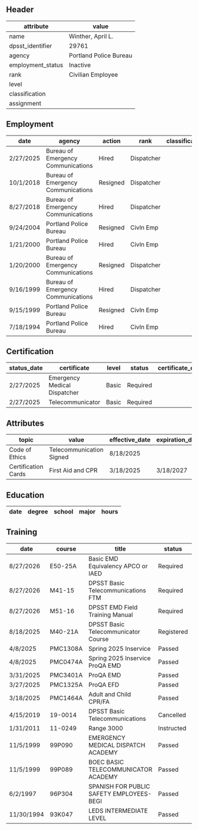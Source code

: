 ## Header
| attribute | value |
| --------- | ----- |
| name | Winther, April L. |
| dpsst_identifier | 29761 |
| agency | Portland Police Bureau |
| employment_status | Inactive |
| rank | Civilian Employee |
| level |  |
| classification |  |
| assignment |  |
## Employment
| date | agency | action | rank | classification | assignment |
| ---- | ------ | ------ | ---- | -------------- | ---------- |
| 2/27/2025 | Bureau of Emergency Communications | Hired | Dispatcher |  |  |
| 10/1/2018 | Bureau of Emergency Communications | Resigned | Dispatcher |  |  |
| 8/27/2018 | Bureau of Emergency Communications | Hired | Dispatcher |  |  |
| 9/24/2004 | Portland Police Bureau | Resigned | Civln Emp |  |  |
| 1/21/2000 | Portland Police Bureau | Hired | Civln Emp |  |  |
| 1/20/2000 | Bureau of Emergency Communications | Resigned | Dispatcher |  |  |
| 9/16/1999 | Bureau of Emergency Communications | Hired | Dispatcher |  |  |
| 9/15/1999 | Portland Police Bureau | Resigned | Civln Emp |  |  |
| 7/18/1994 | Portland Police Bureau | Hired | Civln Emp |  |  |
## Certification
| status_date | certificate | level | status | certificate_date | expiration_date | probation_date |
| ----------- | ----------- | ----- | ------ | ---------------- | --------------- | -------------- |
| 2/27/2025 | Emergency Medical Dispatcher | Basic | Required |  |  | 8/27/2026 |
| 2/27/2025 | Telecommunicator | Basic | Required |  |  | 8/27/2026 |
## Attributes
| topic | value | effective_date | expiration_date |
| ----- | ----- | -------------- | --------------- |
| Code of Ethics | Telecommunication Signed | 8/18/2025 |  |
| Certification Cards | First Aid and CPR | 3/18/2025 | 3/18/2027 |
## Education
| date | degree | school | major | hours |
| ---- | ------ | ------ | ----- | ----- |
## Training
| date | course | title | status | score | hours |
| ---- | ------ | ----- | ------ | ----- | ----- |
| 8/27/2026 | E50-25A | Basic EMD Equivalency APCO or  IAED | Required | 0.0 | 24.00 |
| 8/27/2026 | M41-15 | DPSST Basic Telecommunications FTM | Required | 0.0 | 50.00 |
| 8/27/2026 | M51-16 | DPSST EMD Field Training Manual | Required | 0.0 | 50.00 |
| 8/18/2025 | M40-21A | DPSST Basic Telecommunicator Course | Registered | 0.0 | 0.00 |
| 4/8/2025 | PMC1308A | Spring 2025 Inservice | Passed | 0.0 | 7.00 |
| 4/8/2025 | PMC0474A | Spring 2025 Inservice ProQA EMD | Passed | 0.0 | 1.00 |
| 3/31/2025 | PMC3401A | ProQA EMD | Passed | 0.0 | 24.00 |
| 3/27/2025 | PMC1325A | ProQA EFD | Passed | 0.0 | 16.00 |
| 3/18/2025 | PMC1464A | Adult and Child CPR/FA | Passed | 0.0 | 4.00 |
| 4/15/2019 | 19-0014 | DPSST Basic Telecommunications | Cancelled | 0.0 | 0.00 |
| 1/31/2011 | 11-0249 | Range 3000 | Instructed | 0.0 | 4.00 |
| 11/5/1999 | 99P090 | EMERGENCY MEDICAL DISPATCH ACADEMY | Passed | 0.0 | 38.00 |
| 11/5/1999 | 99P089 | BOEC BASIC TELECOMMUNICATOR ACADEMY | Passed | 0.0 | 263.00 |
| 6/2/1997 | 96P304 | SPANISH FOR PUBLIC SAFETY EMPLOYEES-BEGI | Passed | 0.0 | 90.00 |
| 11/30/1994 | 93K047 | LEDS INTERMEDIATE LEVEL | Passed | 0.0 | 28.00 |
